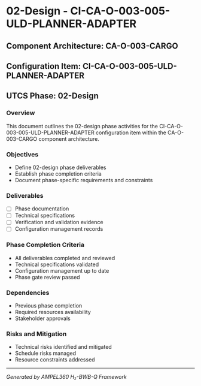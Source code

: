# 02-Design - CI-CA-O-003-005-ULD-PLANNER-ADAPTER

## Component Architecture: CA-O-003-CARGO
## Configuration Item: CI-CA-O-003-005-ULD-PLANNER-ADAPTER
## UTCS Phase: 02-Design

### Overview
This document outlines the 02-design phase activities for the CI-CA-O-003-005-ULD-PLANNER-ADAPTER configuration item within the CA-O-003-CARGO component architecture.

### Objectives
- Define 02-design phase deliverables
- Establish phase completion criteria
- Document phase-specific requirements and constraints

### Deliverables
- [ ] Phase documentation
- [ ] Technical specifications
- [ ] Verification and validation evidence
- [ ] Configuration management records

### Phase Completion Criteria
- All deliverables completed and reviewed
- Technical specifications validated
- Configuration management up to date
- Phase gate review passed

### Dependencies
- Previous phase completion
- Required resources availability
- Stakeholder approvals

### Risks and Mitigation
- Technical risks identified and mitigated
- Schedule risks managed
- Resource constraints addressed

---
*Generated by AMPEL360 H₂-BWB-Q Framework*
